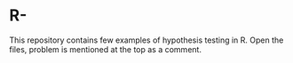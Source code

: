 # R-
This repository contains few examples of hypothesis testing in R. Open the files, problem is mentioned at the top as a comment.
